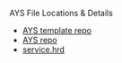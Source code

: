 AYS File Locations & Details

- [AYS template repo](AYS-template-repo.md)
- [AYS repo](AYS-repo.md)
- [service.hrd](service.hrd.md)